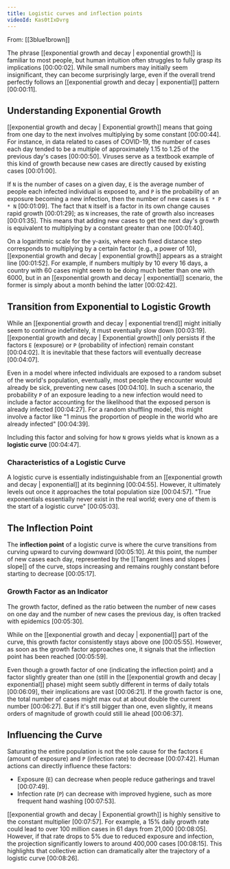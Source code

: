```yaml
---
title: Logistic curves and inflection points
videoId: Kas0tIxDvrg
---
```


From: [[3blue1brown]] <br/> 

The phrase [[exponential growth and decay | exponential growth]] is familiar to most people, but human intuition often struggles to fully grasp its implications <a class="yt-timestamp" data-t="00:00:02">[00:00:02]</a>. While small numbers may initially seem insignificant, they can become surprisingly large, even if the overall trend perfectly follows an [[exponential growth and decay | exponential]] pattern <a class="yt-timestamp" data-t="00:00:11">[00:00:11]</a>.

## Understanding Exponential Growth

[[exponential growth and decay | Exponential growth]] means that going from one day to the next involves multiplying by some constant <a class="yt-timestamp" data-t="00:00:44">[00:00:44]</a>. For instance, in data related to cases of COVID-19, the number of cases each day tended to be a multiple of approximately 1.15 to 1.25 of the previous day's cases <a class="yt-timestamp" data-t="00:00:50">[00:00:50]</a>. Viruses serve as a textbook example of this kind of growth because new cases are directly caused by existing cases <a class="yt-timestamp" data-t="00:01:00">[00:01:00]</a>.

If `N` is the number of cases on a given day, `E` is the average number of people each infected individual is exposed to, and `P` is the probability of an exposure becoming a new infection, then the number of new cases is `E * P * N` <a class="yt-timestamp" data-t="00:01:09">[00:01:09]</a>. The fact that `N` itself is a factor in its own change causes rapid growth <a class="yt-timestamp" data-t="00:01:29">[00:01:29]</a>; as `N` increases, the rate of growth also increases <a class="yt-timestamp" data-t="00:01:35">[00:01:35]</a>. This means that adding new cases to get the next day's growth is equivalent to multiplying by a constant greater than one <a class="yt-timestamp" data-t="00:01:40">[00:01:40]</a>.

On a logarithmic scale for the y-axis, where each fixed distance step corresponds to multiplying by a certain factor (e.g., a power of 10), [[exponential growth and decay | exponential growth]] appears as a straight line <a class="yt-timestamp" data-t="00:01:52">[00:01:52]</a>. For example, if numbers multiply by 10 every 16 days, a country with 60 cases might seem to be doing much better than one with 6000, but in an [[exponential growth and decay | exponential]] scenario, the former is simply about a month behind the latter <a class="yt-timestamp" data-t="00:02:42">[00:02:42]</a>.

## Transition from Exponential to Logistic Growth

While an [[exponential growth and decay | exponential trend]] might initially seem to continue indefinitely, it must eventually slow down <a class="yt-timestamp" data-t="00:03:19">[00:03:19]</a>. [[exponential growth and decay | Exponential growth]] only persists if the factors `E` (exposure) or `P` (probability of infection) remain constant <a class="yt-timestamp" data-t="00:04:02">[00:04:02]</a>. It is inevitable that these factors will eventually decrease <a class="yt-timestamp" data-t="00:04:07">[00:04:07]</a>.

Even in a model where infected individuals are exposed to a random subset of the world's population, eventually, most people they encounter would already be sick, preventing new cases <a class="yt-timestamp" data-t="00:04:10">[00:04:10]</a>. In such a scenario, the probability `P` of an exposure leading to a new infection would need to include a factor accounting for the likelihood that the exposed person is already infected <a class="yt-timestamp" data-t="00:04:27">[00:04:27]</a>. For a random shuffling model, this might involve a factor like "1 minus the proportion of people in the world who are already infected" <a class="yt-timestamp" data-t="00:04:39">[00:04:39]</a>.

Including this factor and solving for how `N` grows yields what is known as a **logistic curve** <a class="yt-timestamp" data-t="00:04:47">[00:04:47]</a>.

### Characteristics of a Logistic Curve
A logistic curve is essentially indistinguishable from an [[exponential growth and decay | exponential]] at its beginning <a class="yt-timestamp" data-t="00:04:55">[00:04:55]</a>. However, it ultimately levels out once it approaches the total population size <a class="yt-timestamp" data-t="00:04:57">[00:04:57]</a>. "True exponentials essentially never exist in the real world; every one of them is the start of a logistic curve" <a class="yt-timestamp" data-t="00:05:03">[00:05:03]</a>.

## The Inflection Point

The **inflection point** of a logistic curve is where the curve transitions from curving upward to curving downward <a class="yt-timestamp" data-t="00:05:10">[00:05:10]</a>. At this point, the number of new cases each day, represented by the [[Tangent lines and slopes | slope]] of the curve, stops increasing and remains roughly constant before starting to decrease <a class="yt-timestamp" data-t="00:05:17">[00:05:17]</a>.

### Growth Factor as an Indicator
The growth factor, defined as the ratio between the number of new cases on one day and the number of new cases the previous day, is often tracked with epidemics <a class="yt-timestamp" data-t="00:05:30">[00:05:30]</a>.

While on the [[exponential growth and decay | exponential]] part of the curve, this growth factor consistently stays above one <a class="yt-timestamp" data-t="00:05:55">[00:05:55]</a>. However, as soon as the growth factor approaches one, it signals that the inflection point has been reached <a class="yt-timestamp" data-t="00:05:59">[00:05:59]</a>.

Even though a growth factor of one (indicating the inflection point) and a factor slightly greater than one (still in the [[exponential growth and decay | exponential]] phase) might seem subtly different in terms of daily totals <a class="yt-timestamp" data-t="00:06:09">[00:06:09]</a>, their implications are vast <a class="yt-timestamp" data-t="00:06:21">[00:06:21]</a>. If the growth factor is one, the total number of cases might max out at about double the current number <a class="yt-timestamp" data-t="00:06:27">[00:06:27]</a>. But if it's still bigger than one, even slightly, it means orders of magnitude of growth could still lie ahead <a class="yt-timestamp" data-t="00:06:37">[00:06:37]</a>.

## Influencing the Curve

Saturating the entire population is not the sole cause for the factors `E` (amount of exposure) and `P` (infection rate) to decrease <a class="yt-timestamp" data-t="00:07:42">[00:07:42]</a>. Human actions can directly influence these factors:
*   Exposure (`E`) can decrease when people reduce gatherings and travel <a class="yt-timestamp" data-t="00:07:49">[00:07:49]</a>.
*   Infection rate (`P`) can decrease with improved hygiene, such as more frequent hand washing <a class="yt-timestamp" data-t="00:07:53">[00:07:53]</a>.

[[exponential growth and decay | Exponential growth]] is highly sensitive to the constant multiplier <a class="yt-timestamp" data-t="00:07:57">[00:07:57]</a>. For example, a 15% daily growth rate could lead to over 100 million cases in 61 days from 21,000 <a class="yt-timestamp" data-t="00:08:05">[00:08:05]</a>. However, if that rate drops to 5% due to reduced exposure and infection, the projection significantly lowers to around 400,000 cases <a class="yt-timestamp" data-t="00:08:15">[00:08:15]</a>. This highlights that collective action can dramatically alter the trajectory of a logistic curve <a class="yt-timestamp" data-t="00:08:26">[00:08:26]</a>.